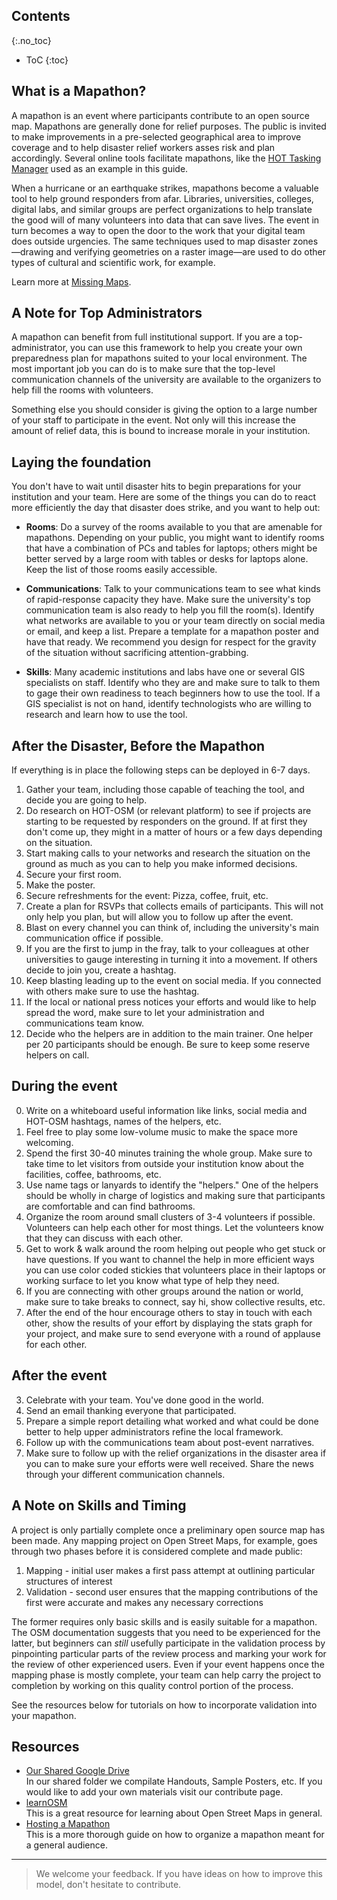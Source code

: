 ## Contents
{:.no_toc}

* ToC
{:toc}

## What is a Mapathon?

A mapathon is an event where participants contribute to an open source map. Mapathons are generally done for relief purposes. The public is invited to make improvements in a pre-selected geographical area to improve coverage and to help disaster relief workers asses risk and plan accordingly. Several online tools facilitate mapathons, like the [HOT Tasking Manager](http://tasks.hotosm.org/) used as an example in this guide.

When a hurricane or an earthquake strikes, mapathons become a valuable tool to help ground responders from afar. Libraries, universities, colleges, digital labs, and similar groups are perfect organizations to help translate the good will of many volunteers into data that can save lives. The event in turn becomes a way to open the door to the work that your digital team does outside urgencies. The same techniques used to map disaster zones—drawing and verifying geometries on a raster image—are used to do other types of cultural and scientific work, for example.

Learn more at [Missing Maps](http://www.missingmaps.org/host/).

## A Note for Top Administrators

A mapathon can benefit from full institutional support. If you are a top-administrator, you can use this framework to help you create your own preparedness plan for mapathons suited to your local environment. The most important job you can do is to make sure that the top-level communication channels of the university are available to the organizers to help fill the rooms with volunteers.

Something else you should consider is giving the option to a large number of your staff to participate in the event. Not only will this increase the amount of relief data, this is bound to increase morale in your institution.


## Laying the foundation

You don't have to wait until disaster hits to begin preparations for your institution and your team. Here are some of the things you can do to react more efficiently the day that disaster does strike, and you want to help out:

- **Rooms**: Do a survey of the rooms available to you that are amenable for mapathons. Depending on your public, you might want to identify rooms that have a combination of PCs and tables for laptops; others might be better served by a large room with tables or desks for laptops alone. Keep the list of those rooms easily accessible.

- **Communications**: Talk to your communications team to see what kinds of rapid-response capacity they have. Make sure the university's top communication team is also ready to help you fill the room(s). Identify what networks are available to you or your team directly on social media or email, and keep a list. Prepare a template for a mapathon poster and have that ready. We recommend you design for respect for the gravity of the situation without sacrificing attention-grabbing.

- **Skills**: Many academic institutions and labs have one or several GIS specialists on staff. Identify who they are and make sure to talk to them to gage their own readiness to teach beginners how to use the tool. If a GIS specialist is not on hand, identify technologists who are willing to research and learn how to use the tool.


## After the Disaster, Before the Mapathon

If everything is in place the following steps can be deployed in 6-7 days.

1. Gather your team, including those capable of teaching the tool, and decide you are going to help.
2. Do research on HOT-OSM (or relevant platform) to see if projects are starting to be requested by responders on the ground. If at first they don't come up, they might in a matter of hours or a few days depending on the situation.
3. Start making calls to your networks and research the situation on the ground as much as you can to help you make informed decisions.
4. Secure your first room.
5. Make the poster.
10. Secure refreshments for the event: Pizza, coffee, fruit, etc.
11. Create a plan for RSVPs that collects emails of participants. This will not only help you plan, but will allow you to follow up after the event.
6. Blast on every channel you can think of, including the university's main communication office if possible.
7. If you are the first to jump in the fray, talk to your colleagues at other universities to gauge interesting in turning it into a movement. If others decide to join you, create a hashtag.
8. Keep blasting leading up to the event on social media. If you connected with others make sure to use the hashtag.
9. If the local or national press notices your efforts and would like to help spread the word, make sure to let your administration and communications team know.
10. Decide who the helpers are in addition to the main trainer. One helper per 20 participants should be enough. Be sure to keep some reserve helpers on call.

## During the event


0. Write on a whiteboard useful information like links, social media and HOT-OSM hashtags, names of the helpers, etc.
1. Feel free to play some low-volume music to make the space more welcoming.
2. Spend the first 30-40 minutes training the whole group. Make sure to take time to let visitors from outside your institution know about the facilities, coffee, bathrooms, etc.
3. Use name tags or lanyards to identify the "helpers." One of the helpers should be wholly in charge of logistics and making sure that participants are comfortable and can find bathrooms.
4. Organize the room around small clusters of 3-4 volunteers if possible. Volunteers can help each other for most things. Let the volunteers know that they can discuss with each other.
5. Get to work & walk around the room helping out people who get stuck or have questions. If you want to channel the help in more efficient ways you can use color coded stickies that volunteers place in their laptops or working surface to let you know what type of help they need.
6. If you are connecting with other groups around the nation or world, make sure to take breaks to connect, say hi, show collective results, etc.
7. After the end of the hour encourage others to stay in touch with each other, show the results of your effort by displaying the stats graph for your project, and make sure to send everyone with a round of applause for each other.

## After the event

3. Celebrate with your team. You've done good in the world.
1. Send an email thanking everyone that participated.
2. Prepare a simple report detailing what worked and what could be done better to help upper administrators refine the local framework.
4. Follow up with the communications team about post-event narratives.
5. Make sure to follow up with the relief organizations in the disaster area if you can to make sure your efforts were well received. Share the news through your different communication channels.

## A Note on Skills and Timing

A project is only partially complete once a preliminary open source map has been made. Any mapping project on Open Street Maps, for example, goes through two phases before it is considered complete and made public:

1. Mapping - initial user makes a first pass attempt at outlining particular structures of interest
2. Validation - second user ensures that the mapping contributions of the first were accurate and makes any necessary corrections

The former requires only basic skills and is easily suitable for a mapathon. The OSM documentation suggests that you need to be experienced for the latter, but beginners can *still* usefully participate in the validation process by pinpointing particular parts of the review process and marking your work for the review of other experienced users. Even if your event happens once the mapping phase is mostly complete, your team can help carry the project to completion by working on this quality control portion of the process.

See the resources below for tutorials on how to incorporate validation into your mapathon.

## Resources

- [Our Shared Google Drive](https://drive.google.com/drive/folders/0B2gLcm5jfVhSZWlpV0JBTVRUdUE?usp=sharing)    
In our shared folder we compilate Handouts, Sample Posters, etc. If you would like to add your own materials visit our contribute page.
- [learnOSM](http://learnosm.org/en/)   
This is a great resource for learning about Open Street Maps in general.
- [Hosting a Mapathon](http://www.missingmaps.org/host/)   
This is a more thorough guide on how to organize a mapathon meant for a general audience.

---

> We welcome your feedback. If you have ideas on how to improve this model, don't hesitate to contribute.
